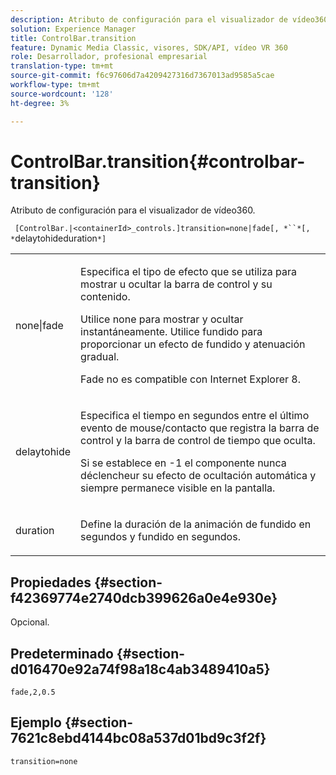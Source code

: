 ```yaml
---
description: Atributo de configuración para el visualizador de vídeo360.
solution: Experience Manager
title: ControlBar.transition
feature: Dynamic Media Classic, visores, SDK/API, vídeo VR 360
role: Desarrollador, profesional empresarial
translation-type: tm+mt
source-git-commit: f6c97606d7a4209427316d7367013ad9585a5cae
workflow-type: tm+mt
source-wordcount: '128'
ht-degree: 3%

---
```



# ControlBar.transition{#controlbar-transition}

Atributo de configuración para el visualizador de vídeo360.

` [ControlBar.|<containerId>_controls.]transition=none|fade[, *``*[, *`delaytohideduration`*]`

<table id="table_C616483932C2482CA9794DDD7313FD7C"> 
 <tbody> 
  <tr> 
   <td colname="col1"> <p> <span class="codeph"> none|fade</span> </p> </td> 
   <td colname="col2"> <p> Especifica el tipo de efecto que se utiliza para mostrar u ocultar la barra de control y su contenido. </p> <p>Utilice <span class="codeph"> none</span> para mostrar y ocultar instantáneamente. Utilice <span class="codeph"> fundido</span> para proporcionar un efecto de fundido y atenuación gradual. </p> <p>Fade no es compatible con Internet Explorer 8. </p> </td> 
  </tr> 
  <tr> 
   <td colname="col1"> <p> <span class="codeph"> <span class="varname"> delaytohide</span> </span> </p> </td> 
   <td colname="col2"> <p>Especifica el tiempo en segundos entre el último evento de mouse/contacto que registra la barra de control y la barra de control de tiempo que oculta. </p> <p> Si se establece en <span class="codeph"> -1</span> el componente nunca déclencheur su efecto de ocultación automática y siempre permanece visible en la pantalla. </p> </td> 
  </tr> 
  <tr> 
   <td colname="col1"> <p> <span class="codeph"> <span class="varname"> duration</span> </span> </p> </td> 
   <td colname="col2"> <p>Define la duración de la animación de fundido en segundos y fundido en segundos. </p> </td> 
  </tr> 
 </tbody> 
</table>

## Propiedades {#section-f42369774e2740dcb399626a0e4e930e}

Opcional.

## Predeterminado {#section-d016470e92a74f98a18c4ab3489410a5}

`fade,2,0.5`

## Ejemplo {#section-7621c8ebd4144bc08a537d01bd9c3f2f}

```
transition=none
```

